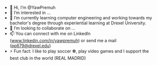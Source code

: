 - 👋 Hi, I’m @YawPremuh
- 👀 I’m interested in ...
- 🌱 I’m currently learning computer engineering and working towards my bachelor's degree through experiential learning at Drexel University.
- 💞️ I’m looking to collaborate on ...
- 📫 You can connect with me on LinkedIn (www.linkedin.com/in/yawpremuh) or send me a mail (pp679@drexel.edu)
- ⚡ Fun fact: I like to play soccer ⚽️, play video games and I support the best club in the world (REAL MADRID)

<!---
YawPremuh/YawPremuh is a ✨ special ✨ repository because its `README.md` (this file) appears on your GitHub profile.
You can click the Preview link to take a look at your changes.
--->
